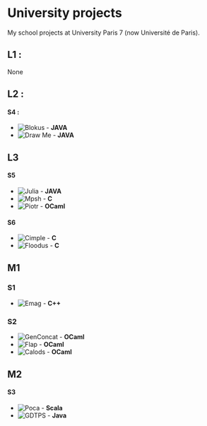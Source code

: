 # University projects
My school projects at University Paris 7 (now Université de Paris).

## L1 :
 None

## L2 :

#### S4 :
 * ![Blokus](https://github.com/maiste/School_projects/tree/master/Blokus) - **JAVA**
 * ![Draw Me](https://github.com/maiste/School_projects/tree/master/Draw-me) - **JAVA**

## L3

#### S5
 * ![Julia](https://github.com/maiste/School_projects/tree/master/Julia) - **JAVA**
 * ![Mpsh](https://github.com/maiste/School_projects/tree/master/Mpsh) - **C**
 * ![Piotr](https://github.com/maiste/School_projects/tree/master/Piotr) - **OCaml**

#### S6
 * ![Cimple](https://github.com/maiste/School_projects/tree/master/Cimple) - **C**
 * ![Floodus](https://github.com/maiste/School_projects/tree/master/Floodus) - **C**

## M1

### S1
 * ![Emag](https://github.com/maiste/School_projects/tree/master/Emag) - **C++**

### S2
 * ![GenConcat](https://github.com/maiste/School_projects/tree/master/GenConcat) - **OCaml**
 * ![Flap](https://github.com/maiste/School_projects/tree/master/Flap) - **OCaml**
 * ![Calods](https://github.com/maiste/School_projects/tree/master/Calods) - **OCaml**

## M2

#### S3
  * ![Poca](https://github.com/maiste/School_projects/tree/master/Poca) - **Scala**
  * ![GDTPS](https://github.com/maiste/School_projects/tree/master/GDTPS) - **Java**

